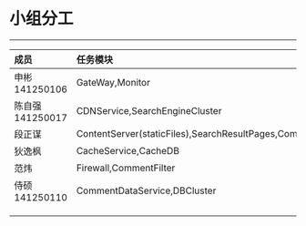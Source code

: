 # 小组分工

---

| 成员 | 任务模块 |
| :--- | :--- |
| 申彬 141250106  | GateWay,Monitor |
| 陈自强 141250017 | CDNService,SearchEngineCluster |
| 段正谋  | ContentServer\(staticFiles\),SearchResultPages,CommentPages |
| 狄逸枫 | CacheService,CacheDB |
| 范炜 | Firewall,CommentFilter |
| 侍硕 141250110 | CommentDataService,DBCluster |
|  |  |
|  |  |
|  |  |



